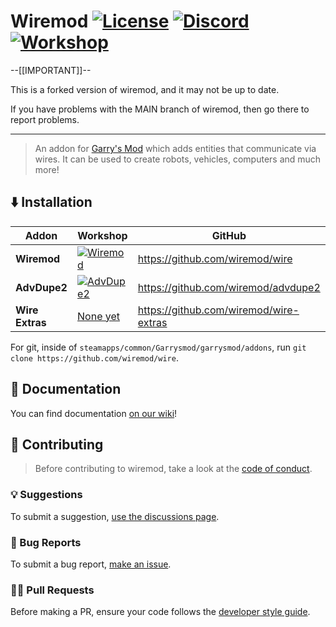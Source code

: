 # Wiremod [![License](https://img.shields.io/github/license/wiremod/wire?color=red)](LICENSE) [![Discord](https://img.shields.io/discord/231131817640460288?label=Discord&logo=discord&logoColor=ffffff&labelColor=7289DA&color=2c2f33)](https://discord.gg/H8UKY3Y) [![Workshop](https://img.shields.io/steam/subscriptions/160250458?logo=steam)](https://steamcommunity.com/sharedfiles/filedetails/?id=160250458)

--[[IMPORTANT]]--

This is a forked version of wiremod, and it may not be up to date.

If you have problems with the MAIN branch of wiremod, then go there to report problems.

-----------------


> An addon for [Garry's Mod](https://garrysmod.com) which adds entities that communicate via wires. It can be used to create robots, vehicles, computers and much more!

## ⬇️ Installation

| Addon | Workshop | GitHub |
|  ---  |   ---    |   ---  |
|**Wiremod**| [![Wiremod](https://img.shields.io/steam/subscriptions/160250458?logo=steam)](https://steamcommunity.com/sharedfiles/filedetails/?id=160250458) | https://github.com/wiremod/wire |
|**AdvDupe2**| [![AdvDupe2](https://img.shields.io/steam/subscriptions/773402917?logo=steam)](https://steamcommunity.com/sharedfiles/filedetails/?id=773402917)| https://github.com/wiremod/advdupe2 |
|**Wire Extras**| [None yet](https://github.com/wiremod/wire-extras/issues/113) | https://github.com/wiremod/wire-extras |

For git, inside of `steamapps/common/Garrysmod/garrysmod/addons`, run ``git clone https://github.com/wiremod/wire``.

## 📖 Documentation

You can find documentation [on our wiki](https://github.com/wiremod/wire/wiki)!


## 🤝 Contributing

> Before contributing to wiremod, take a look at the [code of conduct](CODE_OF_CONDUCT.md).

### 💡 Suggestions

To submit a suggestion, [use the discussions page](https://github.com/wiremod/wire/discussions/new?category=suggestions).

### 🐛 Bug Reports

To submit a bug report, [make an issue](https://github.com/wiremod/wire/issues/new/choose).

### 🧑‍💻 Pull Requests

Before making a PR, ensure your code follows the [developer style guide](https://github.com/wiremod/wire/wiki/Developer-Style-Guide).
